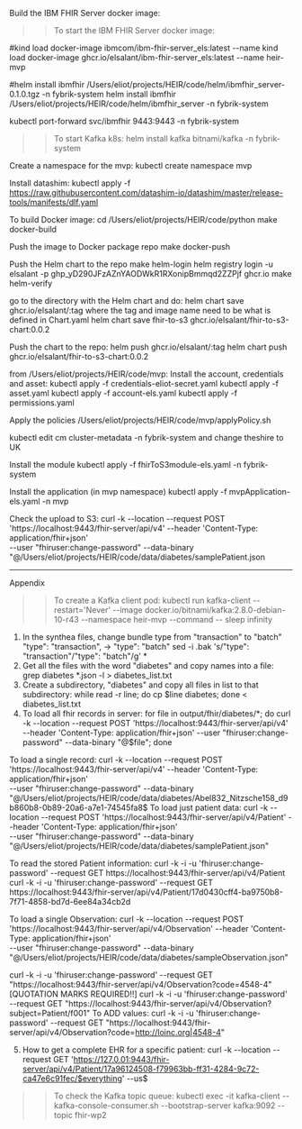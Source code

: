 Build the IBM FHIR Server docker image:

>> To start the IBM FHIR Server docker image:

#kind load docker-image ibmcom/ibm-fhir-server_els:latest --name <cluster name>
kind load docker-image ghcr.io/elsalant/ibm-fhir-server_els:latest --name heir-mvp

#helm install ibmfhir /Users/eliot/projects/HEIR/code/helm/ibmfhir_server-0.1.0.tgz -n fybrik-system
helm install ibmfhir /Users/eliot/projects/HEIR/code/helm/ibmfhir_server -n fybrik-system

kubectl port-forward svc/ibmfhir 9443:9443 -n fybrik-system

>> To start Kafka k8s:
  helm install kafka bitnami/kafka -n fybrik-system

Create a namespace for the mvp:
kubectl create namespace mvp

Install datashim:
kubectl apply -f https://raw.githubusercontent.com/datashim-io/datashim/master/release-tools/manifests/dlf.yaml

To build Docker image:
cd /Users/eliot/projects/HEIR/code/python
make docker-build

Push the image to Docker package repo
make docker-push

Push the Helm chart to the repo
make helm-login
  helm registry login -u elsalant -p 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 ghcr.io
make helm-verify

go to the directory with the Helm chart and do:
helm chart save <Helm chart directory> ghcr.io/elsalant/<chart image name>:tag   where the tag and image name need to be what is defined in Chart.yaml
helm chart save fhir-to-s3 ghcr.io/elsalant/fhir-to-s3-chart:0.0.2

Push the chart to the repo:
helm push ghcr.io/elsalant/<chart image name>:tag
   helm chart push ghcr.io/elsalant/fhir-to-s3-chart:0.0.2

from /Users/eliot/projects/HEIR/code/mvp:
Install the account, credentials and asset:
kubectl apply -f credentials-eliot-secret.yaml
kubectl apply -f asset.yaml
kubectl apply -f account-els.yaml
kubectl apply -f permissions.yaml

Apply the policies
/Users/eliot/projects/HEIR/code/mvp/applyPolicy.sh

kubectl edit cm cluster-metadata -n fybrik-system
and change theshire to UK

Install the module
kubectl apply -f fhirToS3module-els.yaml -n fybrik-system

Install the application (in mvp namespace)
kubectl apply -f mvpApplication-els.yaml -n mvp
 
Check the upload to S3:
curl -k --location --request POST 'https://localhost:9443/fhir-server/api/v4' --header 'Content-Type: application/fhir+json' \
--user "fhiruser:change-password" --data-binary  "@/Users/eliot/projects/HEIR/code/data/diabetes/samplePatient.json

-----------------------
Appendix

>> To create a Kafka client pod:
kubectl run kafka-client --restart='Never' --image docker.io/bitnami/kafka:2.8.0-debian-10-r43 --namespace heir-mvp --command -- sleep infinity

1. In the synthea files, change bundle type from "transaction" to "batch"
"type": "transaction", -> "type": "batch"
   sed -i .bak 's/\"type\": \"transaction\"/\"type\": \"batch\"/g' *
2. Get all the files with the word "diabetes" and copy names into a file:
    grep diabetes *.json -l > diabetes_list.txt
3. Create a subdirectory, "diabetes" and copy all files in list to that subdirectory:
    while read -r line; do cp $line diabetes; done < diabetes_list.txt
4.  To load all fhir records in server:
for file in output/fhir/diabetes/*; do curl -k --location --request POST 'https://localhost:9443/fhir-server/api/v4' \
--header 'Content-Type: application/fhir+json' --user "fhiruser:change-password" --data-binary  "@$file"; done

To load a single record:
curl -k --location --request POST 'https://localhost:9443/fhir-server/api/v4' --header 'Content-Type: application/fhir+json' \
--user "fhiruser:change-password" --data-binary  "@/Users/eliot/projects/HEIR/code/data/diabetes/Abel832_Nitzsche158_d9b860b8-0b89-20a6-a7e1-74545fa8$
To load just patient data:
curl -k --location --request POST 'https://localhost:9443/fhir-server/api/v4/Patient' --header 'Content-Type: application/fhir+json' \
--user "fhiruser:change-password" --data-binary  "@/Users/eliot/projects/HEIR/code/data/diabetes/samplePatient.json"

To read the stored Patient information:
curl -k -i -u 'fhiruser:change-password' --request GET https://localhost:9443/fhir-server/api/v4/Patient
curl -k -i -u 'fhiruser:change-password' --request GET https://localhost:9443/fhir-server/api/v4/Patient/17d0430cff4-ba9750b8-7f71-4858-bd7d-6ee84a34cb2d

To load a single Observation:
curl -k --location --request POST 'https://localhost:9443/fhir-server/api/v4/Observation' --header 'Content-Type: application/fhir+json' \
--user "fhiruser:change-password" --data-binary  "@/Users/eliot/projects/HEIR/code/data/diabetes/sampleObservation.json"

curl -k -i -u 'fhiruser:change-password' --request GET "https://localhost:9443/fhir-server/api/v4/Observation?code=4548-4"
[QUOTATION MARKS REQUIRED!!]
curl -k -i -u 'fhiruser:change-password' --request GET "https://localhost:9443/fhir-server/api/v4/Observation?subject=Patient/f001"
To ADD values:
curl -k -i -u 'fhiruser:change-password' --request GET "https://localhost:9443/fhir-server/api/v4/Observation?code=http://loinc.org|4548-4"

5. How to get a complete EHR for a specific patient:
curl -k --location --request GET 'https://127.0.01:9443/fhir-server/api/v4/Patient/17a96124508-f79963bb-ff31-4284-9c72-ca47e6c91fec/$everything' --us$

>> To check the Kafka topic queue:
kubectl  exec -it kafka-client -- kafka-console-consumer.sh --bootstrap-server kafka:9092 --topic fhir-wp2
